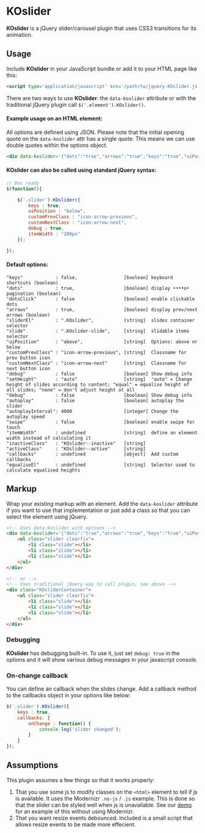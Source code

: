 # KOslider
**KOslider** is a jQuery slider/carousel plugin that uses CSS3 transitions for its animation.

## Usage
Include **KOslider** in your JavaScript bundle or add it to your HTML page like this:

```html
<script type='application/javascript' src='/path/to/jquery-KOslider.js'></script>
```

There are two ways to use **KOslider**: the `data-koslider` attribute or with the traditional jQuery plugin call `$('.element').KOslider()`.

#### Example usage on an HTML element:
All options are defined using JSON. Please note that the initial opening quote on the `data-koslider` attr has a single quote. This means we can use double quotes within the options object.

```html
<div data-koslider='{"dots":"true","arrows":"true","keys":"true","uiPosition":"above","debug":"true"}'>
```


#### KOslider can also be called using standard jQuery syntax:
```js
// Doc ready
$(function(){

	$('.slider').KOslider({
		keys : true,
		uiPosition : "below",
		customPrevClass : "icon-arrow-previous",
		customNextClass : "icon-arrow-next",
		debug : true,
		itemWidth : "200px"
	});

});
```

#### Default options:
```
"keys"            : false,                 [boolean] keyboard shortcuts (boolean)
"dots"            : true,                  [boolean] display ••••o• pagination (boolean)
"dotsClick"       : false                  [boolean] enable clickable dots
"arrows"          : true,                  [boolean] display prev/next arrows (boolean)
"sliderEl"        : ".KOslider",           [string]  slides container selector
"slide"           : ".KOslider-slide",     [string]  slidable items selector
"uiPosition"      : "above",               [string]  Options: above or below
"customPrevClass" : "icon-arrow-previous", [string]  Classname for prev button icon
"customNextClass" : "icon-arrow-next"      [string]  Classname for next button icon
"debug"           : false                  [boolean] Show debug info
"setHeight"       : "auto"                 [string]  "auto" = Change height of slides according to content; "equal" = equalise height of all slides; "none" = don't adjust height at all
"debug"           : false                  [boolean] Show debug info
"autoplay"        : false                  [boolean] autoplay the slider
"autoplayInterval": 4000                   [integer] Change the autoplay speed
"swipe"           : false                  [boolean] enable swipe for touch
"itemWidth"       : undefined              [string]  define an element width instead of calculating it
"inactiveClass"   : "KOslider--inactive"   [string]
"activeClass"     : "KOslider--active"     [string]
"callbacks"       : undefined              [object]  Add custom callbacks
"equaliseEl"      : undefined              [string]  Selector used to calculate equalised heights
```

## Markup
Wrap your existing markup with an element. Add the `data-koslider` attribute if you want to use that implementation or just add a class so that you can select the element using jQuery.

```html
<!-- Uses data-koslider with options -->
<div data-koslider='{"dots":"true","arrows":"true","keys":"true","uiPosition":"above","debug":"true"}'>
	<ul class="slider clearfix">
		<li class="slide"></li>
		<li class="slide"></li>
		<li class="slide"></li>
	</ul>
</div>

<!-- or -->
<!-- Uses traditional jQuery way to call plugin, see above -->
<div class="KOsliderContainer">
	<ul class="slider clearfix">
		<li class="slide"></li>
		<li class="slide"></li>
		<li class="slide"></li>
	</ul>
</div>
```

### Debugging
**KOslider** has debugging built-in. To use it, just set `debug: true` in the options and it will show various debug messages in your javascript console.

### On-change callback
You can define an callback when the slides change. Add a callback method to the callbacks object in your options like below:

```js
$('.slider').KOslider({
	keys : true,
	callbacks: {
		onChange : function() {
			console.log('slider changed');
		}
	}
});
```

## Assumptions
This plugin assumes a few things so that it works properly:

1. That you use some js to modify classes on the `<html>` element to tell if js is available. It uses the Modernizr `.no-js` / `.js` example. This is done so that the slider can be styled well when js is unavailable. See our [demo](https://github.com/mrmartineau/KOslider/blob/master/index.html#L10) for an example of this without using Modernizr.
2. That you want resize events debounced. Included is a small script that allows resize events to be made more effecient.


